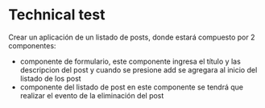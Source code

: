 # Technical test

Crear un aplicación de un listado de posts, donde estará compuesto por 2 componentes:

- componente de formulario, este componente ingresa el título y las descripcion del post y cuando se presione add se
  agregara al inicio del listado de los post
- componente del listado de post en este componente se tendrá que realizar el evento de la eliminación del post
